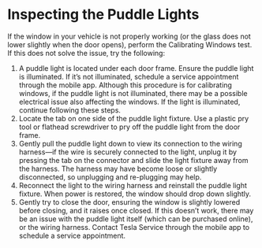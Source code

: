 # Inspecting the Puddle Lights

If the window in your vehicle is not properly working (or the glass does not lower slightly when the door opens), perform the Calibrating Windows test. If this does not solve the issue, try the following:
1. A puddle light is located under each door frame. Ensure the puddle light is illuminated. If it’s not illuminated, schedule a service appointment through the mobile app. Although this procedure is for calibrating windows, if the puddle light is not illuminated, there may be a possible electrical issue also affecting the windows. If the light is illuminated, continue following these steps.
2. Locate the tab on one side of the puddle light fixture. Use a plastic pry tool or flathead screwdriver to pry off the puddle light from the door frame.
3. Gently pull the puddle light down to view its connection to the wiring harness—if the wire is securely connected to the light, unplug it by pressing the tab on the connector and slide the light fixture away from the harness. The harness may have become loose or slightly disconnected, so unplugging and re-plugging may help.
4. Reconnect the light to the wiring harness and reinstall the puddle light fixture. When power is restored, the window should drop down slightly.
5. Gently try to close the door, ensuring the window is slightly lowered before closing, and it raises once closed. If this doesn’t work, there may be an issue with the puddle light itself (which can be purchased online), or the wiring harness. Contact Tesla Service through the mobile app to schedule a service appointment.